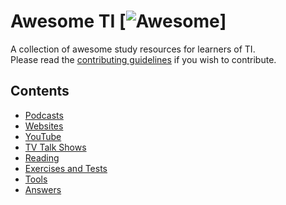 # Awesome TI [![Awesome](https://cdn.rawgit.com/sindresorhus/awesome/d7305f38d29fed78fa85652e3a63e154dd8e8829/media/badge.svg)]
A collection of awesome study resources for learners of TI. <br/>
Please read the [contributing guidelines](contributing.md) if you wish to contribute.

## Contents

 - [Podcasts](#podcasts)
 - [Websites](#websites)
 - [YouTube](#youtube)
 - [TV Talk Shows](#tv-talk-shows)
 - [Reading](#reading)
 - [Exercises and Tests](#exercises-and-tests)
 - [Tools](#tools)
 - [Answers](#answers)
